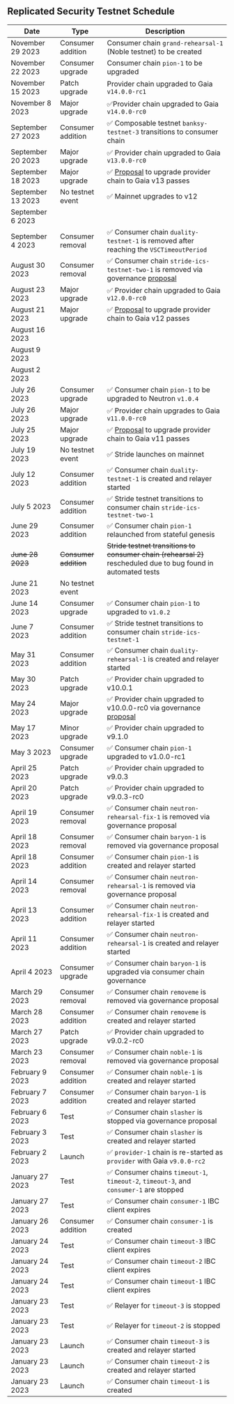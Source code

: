 ## Replicated Security Testnet Schedule

| Date               | Type                  | Description                                                                                                                                |
| ------------------ | --------------------- | ------------------------------------------------------------------------------------------------------------------------------------------ |
| November 29 2023   | Consumer addition     | Consumer chain `grand-rehearsal-1` (Noble testnet) to be created                                                                           |
| November 22 2023   | Consumer upgrade      | Consumer chain `pion-1` to be upgraded                                                                                                     |
| November 15 2023   | Patch upgrade         | Provider chain upgraded to Gaia `v14.0.0-rc1`                                                                                              |
| November 8 2023    | Major upgrade         | ✅Provider chain upgraded to Gaia `v14.0.0-rc0`                                                                                              |
| September 27 2023  | Consumer addition     | ✅ Composable testnet `banksy-testnet-3` transitions to consumer chain                                                                      |
| September 20 2023  | Major upgrade         | ✅ Provider chain upgraded to Gaia `v13.0.0-rc0`                                                                                            |
| September 18 2023  | Major upgrade         | ✅ [Proposal](https://explorer.rs-testnet.polypore.xyz/provider/gov/50) to upgrade provider chain to Gaia v13 passes                        |
| September 13  2023 | No testnet event      | ✅ Mainnet upgrades to v12                                                                                                                  |
| September 6  2023  |                       |                                                                                                                                            |
| September 4  2023  | Consumer removal      | ✅ Consumer chain `duality-testnet-1` is removed after reaching the `VSCTimeoutPeriod`                                                      |
| August 30  2023    | Consumer removal      | ✅ Consumer chain `stride-ics-testnet-two-1` is removed via governance [proposal](https://explorer.rs-testnet.polypore.xyz/provider/gov/49) |
| August 23  2023    | Major upgrade         | ✅ Provider chain upgraded to Gaia `v12.0.0-rc0`                                                                                            |
| August 21  2023    | Major upgrade         | ✅ [Proposal](https://explorer.rs-testnet.polypore.xyz/provider/gov/48) to upgrade provider chain to Gaia v12 passes                        |
| August 16  2023    |                       |                                                                                                                                            |
| August 9  2023     |                       |                                                                                                                                            |
| August 2 2023      |                       |
| July 26  2023      | Consumer upgrade      | ✅ Consumer chain `pion-1` to be upgraded to Neutron `v1.0.4`                                                                               |
| July 26  2023      | Major upgrade         | ✅ Provider chain upgrades to Gaia `v11.0.0-rc0`                                                                                            |
| July 25  2023      | Major upgrade         | ✅ [Proposal](https://explorer.rs-testnet.polypore.xyz/provider/gov/45) to upgrade provider chain to Gaia v11 passes                        |
| July 19  2023      | No testnet event      | ✅ Stride launches on mainnet                                                                                                               |
| July 12  2023      | Consumer addition     | ✅ Consumer chain `duality-testnet-1` is created and relayer started                                                                        |
| July 5  2023       | Consumer addition     | ✅ Stride testnet transitions to consumer chain `stride-ics-testnet-two-1`                                                                  |
| June 29 2023       | Consumer addition     | ✅ Consumer chain `pion-1` relaunched from stateful genesis                                                                                 |
| ~~June 28 2023~~   | ~~Consumer addition~~ | ~~Stride testnet transitions to consumer chain (rehearsal 2)~~ rescheduled due to bug found in automated tests                             |
| June 21 2023       | No testnet event      |                                                                                                                                            |
| June 14 2023       | Consumer upgrade      | ✅ Consumer chain `pion-1` to upgraded to `v1.0.2`                                                                                          |
| June 7 2023        | Consumer addition     | ✅ Stride testnet transitions to consumer chain `stride-ics-testnet-1`                                                                      |
| May 31 2023        | Consumer addition     | ✅ Consumer chain `duality-rehearsal-1` is created and relayer started                                                                      |
| May 30 2023        | Patch upgrade         | ✅ Provider chain upgraded to v10.0.1                                                                                                       |
| May 24 2023        | Major upgrade         | ✅ Provider chain upgraded to v10.0.0-rc0 via governance [proposal](https://explorer.rs-testnet.polypore.xyz/provider/gov/30)               |
| May 17 2023        | Minor upgrade         | ✅ Provider chain upgraded to v9.1.0                                                                                                        |
| May 3    2023      | Consumer upgrade      | ✅ Consumer chain `pion-1` upgraded to v1.0.0-rc1                                                                                           |
| April 25 2023      | Patch upgrade         | ✅ Provider chain upgraded to v9.0.3                                                                                                        |
| April 20 2023      | Patch upgrade         | ✅ Provider chain upgraded to v9.0.3-rc0                                                                                                    |
| April 19 2023      | Consumer removal      | ✅ Consumer chain `neutron-rehearsal-fix-1` is removed via governance proposal                                                              |
| April 18 2023      | Consumer removal      | ✅ Consumer chain `baryon-1` is removed via governance proposal                                                                             |
| April 18 2023      | Consumer addition     | ✅ Consumer chain `pion-1` is created and relayer started                                                                                   |
| April 14 2023      | Consumer removal      | ✅ Consumer chain `neutron-rehearsal-1` is removed via governance proposal                                                                  |
| April 13 2023      | Consumer addition     | ✅ Consumer chain `neutron-rehearsal-fix-1` is created and relayer started                                                                  |
| April 11 2023      | Consumer addition     | ✅ Consumer chain `neutron-rehearsal-1` is created and relayer started                                                                      |
| April 4  2023      | Consumer upgrade      | ✅ Consumer chain `baryon-1` is upgraded via consumer chain governance                                                                      |
| March 29 2023      | Consumer removal      | ✅ Consumer chain `removeme` is removed via governance proposal                                                                             |
| March 28 2023      | Consumer addition     | ✅ Consumer chain `removeme` is created and relayer started                                                                                 |
| March 27 2023      | Patch upgrade         | ✅ Provider chain upgraded to v9.0.2-rc0                                                                                                    |
| March 23 2023      | Consumer removal      | ✅ Consumer chain `noble-1` is removed via governance proposal                                                                              |
| February 9 2023    | Consumer addition     | ✅ Consumer chain `noble-1` is created and relayer started                                                                                  |
| February 7 2023    | Consumer addition     | ✅ Consumer chain `baryon-1` is created and relayer started                                                                                 |
| February 6 2023    | Test                  | ✅ Consumer chain `slasher` is stopped via governance proposal                                                                              |
| February 3 2023    | Test                  | ✅ Consumer chain `slasher` is created and relayer started                                                                                  |
| February 2 2023    | Launch                | ✅ `provider-1` chain is re-started as `provider` with Gaia `v9.0.0-rc2`                                                                    |
| January 27 2023    | Test                  | ✅ Consumer chains `timeout-1`, `timeout-2`, `timeout-3`, and `consumer-1` are stopped                                                      |
| January 27 2023    | Test                  | ✅ Consumer chain `consumer-1` IBC client expires                                                                                           |
| January 26 2023    | Consumer addition     | ✅ Consumer chain `consumer-1` is created                                                                                                   |
| January 24 2023    | Test                  | ✅ Consumer chain `timeout-3` IBC client expires                                                                                            |
| January 24 2023    | Test                  | ✅ Consumer chain `timeout-2` IBC client expires                                                                                            |
| January 24 2023    | Test                  | ✅ Consumer chain `timeout-1` IBC client expires                                                                                            |
| January 23 2023    | Test                  | ✅ Relayer for `timeout-3` is stopped                                                                                                       |
| January 23 2023    | Test                  | ✅ Relayer for `timeout-2` is stopped                                                                                                       |
| January 23 2023    | Launch                | ✅ Consumer chain `timeout-3` is created and relayer started                                                                                |
| January 23 2023    | Launch                | ✅ Consumer chain `timeout-2` is created and relayer started                                                                                |
| January 23 2023    | Launch                | ✅ Consumer chain `timeout-1` is created                                                                                                    |
